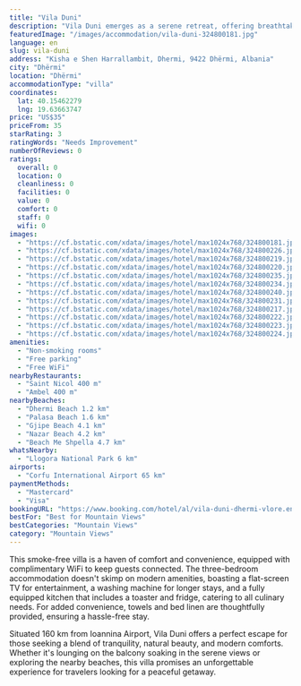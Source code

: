 ```yaml
---
title: "Vila Duni"
description: "Vila Duni emerges as a serene retreat, offering breathtaking mountain vistas and a tranquil setting just a short distance from the pristine shores of Dhermi Beach."
featuredImage: "/images/accommodation/vila-duni-324800181.jpg"
language: en
slug: vila-duni
address: "Kisha e Shen Harrallambit, Dhermi, 9422 Dhërmi, Albania"
city: "Dhërmi"
location: "Dhërmi"
accommodationType: "villa"
coordinates:
  lat: 40.15462279
  lng: 19.63663747
price: "US$35"
priceFrom: 35
starRating: 3
ratingWords: "Needs Improvement"
numberOfReviews: 0
ratings:
  overall: 0
  location: 0
  cleanliness: 0
  facilities: 0
  value: 0
  comfort: 0
  staff: 0
  wifi: 0
images:
  - "https://cf.bstatic.com/xdata/images/hotel/max1024x768/324800181.jpg?k=722583f2a1d64f6b2661ac7cd50f19f8e3d9fd9d5978e1574a2fe630a3e2de22&o=&hp=1"
  - "https://cf.bstatic.com/xdata/images/hotel/max1024x768/324800226.jpg?k=d1f82bcccb9ac5dbf2a07ceac4dd2ee1d9b105a6465d614d968af9458262666f&o=&hp=1"
  - "https://cf.bstatic.com/xdata/images/hotel/max1024x768/324800219.jpg?k=b2705c62de0bca2299976d8fdb645e6754d13d8dd2d5ef1d9a744411400b3be1&o=&hp=1"
  - "https://cf.bstatic.com/xdata/images/hotel/max1024x768/324800220.jpg?k=2ee783fcea7ddb6ecfe39ff556adfbe247db9f8ec8dfd7e2854372bfceae9013&o=&hp=1"
  - "https://cf.bstatic.com/xdata/images/hotel/max1024x768/324800235.jpg?k=fe2795b5a70749952123a47b0c5603d63d96218e3676b4a088721c8eb3547270&o=&hp=1"
  - "https://cf.bstatic.com/xdata/images/hotel/max1024x768/324800234.jpg?k=8c0597a044ccd9689faefb3ca252210a814d64c3f5e1f9cafc47dd166ae0d178&o=&hp=1"
  - "https://cf.bstatic.com/xdata/images/hotel/max1024x768/324800240.jpg?k=f2e941d906afb8b3777164d1fe830cb6b98a7ac323bc688be993ce037c626429&o=&hp=1"
  - "https://cf.bstatic.com/xdata/images/hotel/max1024x768/324800231.jpg?k=85d4cdd151a8968c9a50a365b38b235a847e02cccd7c022e18fa2ebb73c3491b&o=&hp=1"
  - "https://cf.bstatic.com/xdata/images/hotel/max1024x768/324800217.jpg?k=877f413e3a7adf514065c547ca0f60c19ad58ae7f6a4ccaab6a929bbbd19fc41&o=&hp=1"
  - "https://cf.bstatic.com/xdata/images/hotel/max1024x768/324800222.jpg?k=93c2c94830a82b965d1f4033b712e21f733fb70abebd8a69044a77aacc0cef1a&o=&hp=1"
  - "https://cf.bstatic.com/xdata/images/hotel/max1024x768/324800223.jpg?k=d59e4b24764d0f6dab32044ad80a73be94f4d50a20b3cf57c72eaff5aeb4d2f1&o=&hp=1"
  - "https://cf.bstatic.com/xdata/images/hotel/max1024x768/324800224.jpg?k=d40750310f973a42766bad71129c14da6189bdd8b895e6b92c87dceaa438732f&o=&hp=1"
amenities:
  - "Non-smoking rooms"
  - "Free parking"
  - "Free WiFi"
nearbyRestaurants:
  - "Saint Nicol 400 m"
  - "Ambel 400 m"
nearbyBeaches:
  - "Dhermi Beach 1.2 km"
  - "Palasa Beach 1.6 km"
  - "Gjipe Beach 4.1 km"
  - "Nazar Beach 4.2 km"
  - "Beach Me Shpella 4.7 km"
whatsNearby:
  - "Llogora National Park 6 km"
airports:
  - "Corfu International Airport 65 km"
paymentMethods:
  - "Mastercard"
  - "Visa"
bookingURL: "https://www.booking.com/hotel/al/vila-duni-dhermi-vlore.en-gb.html?aid=8035640"
bestFor: "Best for Mountain Views"
bestCategories: "Mountain Views"
category: "Mountain Views"
---
```


This smoke-free villa is a haven of comfort and convenience, equipped with complimentary WiFi to keep guests connected. The three-bedroom accommodation doesn't skimp on modern amenities, boasting a flat-screen TV for entertainment, a washing machine for longer stays, and a fully equipped kitchen that includes a toaster and fridge, catering to all culinary needs. For added convenience, towels and bed linen are thoughtfully provided, ensuring a hassle-free stay.

Situated 160 km from Ioannina Airport, Vila Duni offers a perfect escape for those seeking a blend of tranquility, natural beauty, and modern comforts. Whether it's lounging on the balcony soaking in the serene views or exploring the nearby beaches, this villa promises an unforgettable experience for travelers looking for a peaceful getaway.